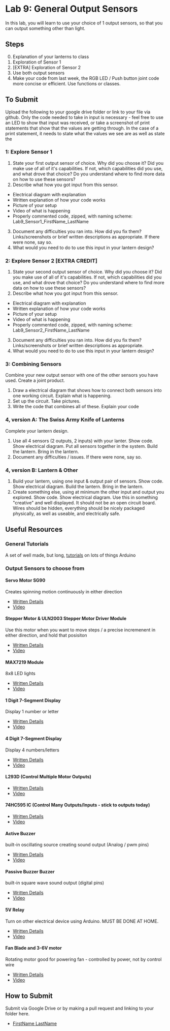 # Lab 9: General Output Sensors
In this lab, you will learn to use your choice of  1 output sensors, so that you can output something other than light. 

## Steps
0. Explanation of your lanterns to class
1. Exploration of Sensor 1
2. [EXTRA] Exploration of Sensor 2
3. Use both output sensors
4. Make your code from last week, the RGB LED / Push button joint code more concise or efficient. Use functions or classes. 
## To Submit
Upload the following to your google drive folder or link to your file via github. Only the code needed to take in input is necessary - feel free to use an LED to show that input was received, or take a screenshot of print statements that show that the values are getting through. In the case of a print statement, it needs to state what the values we see are as well as state the 

### 1: Explore Sensor 1
1. State your first output sensor of choice. Why did you choose it? Did you make use of all of it's capabilities. If not, which capabilities did you use, and what drove that choice? Do you understand where to find more data on how to use these sensors?
2. Describe what how you got input from this sensor.
- Electrical diagram with explanation
- Written explanation of how your code works
- Picture of your setup
- Video of what is happening
- Properly commented code, zipped, with naming scheme: Lab9_Sensor1_FirstName_LastName 
3. Document any difficulties you ran into. How did you fix them? Links/screenshots or brief written descriptions as appropriate. If there were none, say so. 
4. What would you need to do to use this input in your lantern design?
### 2: Explore Sensor 2 [EXTRA CREDIT]
1. State your second output sensor of choice. Why did you choose it? Did you make use of all of it's capabilities. If not, which capabilities did you use, and what drove that choice? Do you understand where to find more data on how to use these sensors?
2. Describe what how you got input from this sensor.
- Electrical diagram with explanation
- Written explanation of how your code works
- Picture of your setup
- Video of what is happening
- Properly commented code, zipped, with naming scheme: Lab9_Sensor2_FirstName_LastName 
3. Document any difficulties you ran into. How did you fix them? Links/screenshots or brief written descriptions as appropriate.
4. What would you need to do to use this input in your lantern design?
### 3: Combining Sensors
Combine your new output sensor with one of the other sensors you have used. Create a joint product.
1. Draw a electrical diagram that shows how to connect both sensors into one working circuit.  Explain what is happening. 
2. Set up the circuit. Take pictures. 
3. Write the code that combines all of these. Explain your code
### 4, version A: The Swiss Army Knife of Lanterns
Complete your lantern design. 
1. Use all 4 sensors (2 outputs, 2 inputs) with your lanter. Show code. Show electrical diagram. Put all sensors together in the system. Build the lantern. Bring in the lantern. 
2. Document any difficulties / issues.  If there were none, say so. 
### 4, version B: Lantern & Other
1. Build your lantern, using one input & output pair of sensors. Show code. Show electrical diagram. Build the lantern. Bring in the lantern. 
2. Create something else, using at minimum the other input and output you explored. Show code. Show electrical diagram. Use this in something "creative" and well displayed. It should not be an open circuit board. Wires should be hidden, everything should be nicely packaged physically, as well as useable, and electrically safe.  

## Useful Resources
### General Tutorials 
A set of well made, but long, [tutorials](https://www.youtube.com/playlist?list=PLGs0VKk2DiYw-L-RibttcvK-WBZm8WLEP) on lots of things Arduino
### Output Sensors to choose from
#### Servo Motor SG90
Creates spinning motion continuously in either direction
- [Written Details](https://www.arduinoforbeginners.com/sg90/)
- [Video](https://youtu.be/SfmHNb5QAzc)
#### Stepper Motor & ULN2003 Stepper Motor Driver Module
Use this motor when you want to move steps / a precise incremenent in either direction, and hold that posisiton
- [Written Details](https://www.tutorialspoint.com/arduino/arduino_stepper_motor.htm)
- [Video](https://www.youtube.com/watch?v=4iRvjBwAzrM)
#### MAX7219 Module
8x8 LED lights
- [Written Details](https://www.makerguides.com/max7219-led-dot-matrix-display-arduino-tutorial/)
- [Video](https://youtu.be/yBIXeHHAhrI)
#### 1 Digit 7-Segment Display 
Display 1 number or letter
- [Written Details](https://osoyoo.com/2017/07/18/arduino-lesson-one-digit-7-segment-led-display/)
- [Video](https://youtu.be/_j-VOYbbvVg)
#### 4 Digit 7-Segment Display 
Display 4 numbers/letters
- [Written Details](https://www.instructables.com/Using-a-4-digit-7-segment-display-with-arduino/)
- [Video](https://youtu.be/256VQ6eVNng)
#### L293D (Control Multiple Motor Outputs)
- [Written Details](https://lastminuteengineers.com/l293d-motor-driver-shield-arduino-tutorial/)
- [Video](https://youtu.be/HW1VTOLAXgE)
#### 74HC595 IC (Control Many Outputs/Inputs - stick to outputs today)
- [Written Details](https://lastminuteengineers.com/74hc595-shift-register-arduino-tutorial/)
- [Video](https://youtu.be/bqfPZXEuyuc)
#### Active Buzzer
built-in oscillating source creating sound output (Analog / pwm pins)
- [Written Details](https://www.instructables.com/ACTIVE-BUZZER-WITH-ARDUINO-UNO-R3)
- [Video](https://youtu.be/gRVwwB3ITgM)
#### Passive Buzzer Buzzer
built-in square wave sound output (digital pins)
- [Written Details](https://bgsu.instructure.com/courses/1157282/pages/tutorial-passive-buzzer)
- [Video](https://youtu.be/gRVwwB3ITgM)
#### 5V Relay
Turn on other electrical device using Arduino. MUST BE DONE AT HOME. 
- [Written Details](https://arduinogetstarted.com/tutorials/arduino-relay)
- [Video](https://youtu.be/58XWVDnB7Ss)
#### Fan Blade and 3-6V motor
Rotating motor good for powering fan - controlled by power, not by control wire
- [Written Details](https://create.arduino.cc/projecthub/ingo-lohs/first-test-super-starterkit-from-elegoo-motor-3-6v-dc-5b199d)
- [Video](https://youtu.be/og_9AzpNd6c)


## How to Submit
Submit via Google Drive or by making a pull request and linking to your folder here.
- [FirstName LastName](www.example.com)
